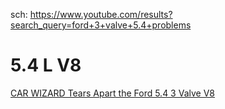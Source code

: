 sch:
https://www.youtube.com/results?search_query=ford+3+valve+5.4+problems

# 5.4 L V8
[CAR WIZARD Tears Apart the Ford 5.4 3 Valve V8](https://youtu.be/xcN_WcGr4BU)
